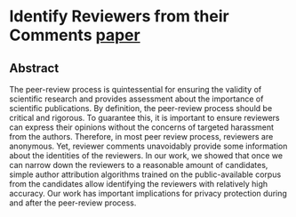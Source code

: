 # Identify Reviewers from their Comments [paper](https://github.com/Nil26/Predict-reviewers/blob/master/predict-reviewers-article.pdf)

## Abstract

The peer-review process is quintessential for ensuring the validity of scientific research and provides assessment about the importance of scientific publications. By definition, the peer-review process should be critical and rigorous. To guarantee this, it is important to ensure reviewers can express their opinions without the concerns of targeted harassment from the authors. Therefore, in most peer review process, reviewers are anonymous. Yet, reviewer comments unavoidably provide some information about the identities of the reviewers. In our work, we showed that once we can narrow down the reviewers to a reasonable amount of candidates, simple author attribution algorithms trained on the public-available corpus from the candidates allow identifying the reviewers with relatively high accuracy. Our work has important implications for privacy protection during and after the peer-review process.
